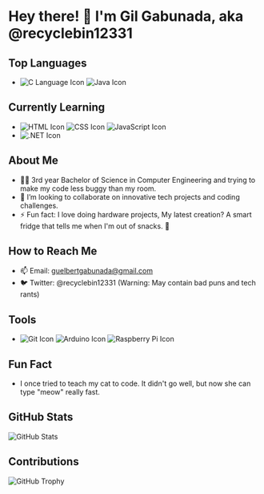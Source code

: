 # Hey there! 👋 I'm Gil Gabunada, aka @recyclebin12331

## Top Languages
- ![C Language Icon](https://img.icons8.com/color/48/000000/c-programming.png) ![Java Icon](https://img.icons8.com/color/48/000000/java-coffee-cup-logo.png)
## Currently Learning
- ![HTML Icon](https://img.icons8.com/color/48/000000/html-5.png) ![CSS Icon](https://img.icons8.com/color/48/000000/css3.png) ![JavaScript Icon](https://img.icons8.com/color/48/000000/javascript.png)
- ![.NET Icon](https://img.icons8.com/color/48/000000/net-framework.png)

## About Me
- 🧑‍🎓 3rd year Bachelor of Science in Computer Engineering and trying to make my code less buggy than my room.
- 💞️ I’m looking to collaborate on innovative tech projects and coding challenges.
- ⚡ Fun fact: I love doing hardware projects, My latest creation? A smart fridge that tells me when I'm out of snacks. 🍫

## How to Reach Me
- 📫 Email: guelbertgabunada@gmail.com
- 🐦 Twitter: @recyclebin12331 (Warning: May contain bad puns and tech rants)

## Tools
- ![Git Icon](https://img.icons8.com/color/48/000000/git.png) ![Arduino Icon](https://img.icons8.com/color/48/000000/arduino.png) ![Raspberry Pi Icon](https://img.icons8.com/color/48/000000/raspberry-pi.png)
  
## Fun Fact
- I once tried to teach my cat to code. It didn't go well, but now she can type "meow" really fast.

## GitHub Stats
![GitHub Stats](https://github-readme-stats.vercel.app/api?username=recyclebin12331&show_icons=true&theme=radical)

## Contributions
![GitHub Trophy](https://github-profile-trophy.vercel.app/?username=recyclebin12331&theme=gruvbox)
